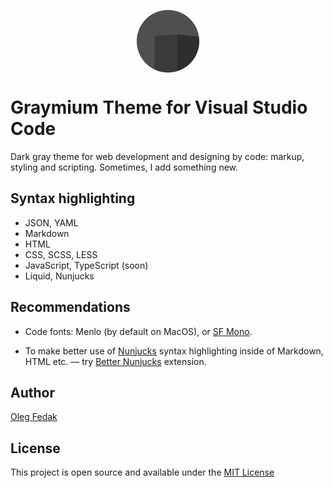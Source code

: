<p align="center">
 <img width="100px" height="100px" src="../assets/graymium-vector.png" align="center" alt="Icon" />
</p>

# Graymium Theme for Visual Studio Code

Dark gray theme for web development and designing by code: markup, styling and scripting. Sometimes, I add something new.

## Syntax highlighting
- JSON, YAML
- Markdown
- HTML
- CSS, SCSS, LESS
- JavaScript, TypeScript (soon)
- Liquid, Nunjucks

## Recommendations

* Code fonts: Menlo (by default on MacOS), or [SF Mono](https://github.com/supercomputra/SF-Mono-Font).

* To make better use of [Nunjucks](https://mozilla.github.io/nunjucks/) syntax highlighting inside of Markdown, HTML etc. — try [Better Nunjucks](https://marketplace.visualstudio.com/items?itemName=ginfuru.better-nunjucks) extension.

## Author

[Oleg Fedak]()

## License

This project is open source and available under the [MIT License](../LICENSE)
